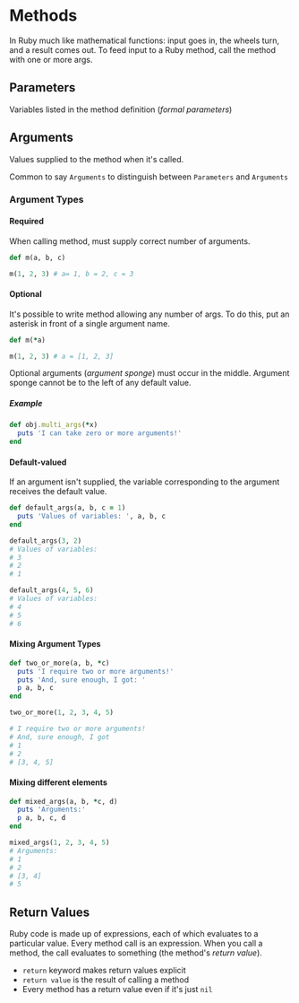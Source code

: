 # Methods

In Ruby much like mathematical functions: input goes in, the wheels turn, and a result comes out.
To feed input to a Ruby method, call the method with one or more args.

## Parameters

Variables listed in the method definition (_formal parameters_)

## Arguments

Values supplied to the method when it's called.

Common to say `Arguments` to distinguish between `Parameters` and `Arguments`

### Argument Types

#### Required

When calling method, must supply correct number of arguments.

```ruby
def m(a, b, c)

m(1, 2, 3) # a= 1, b = 2, c = 3
```

#### Optional

It's possible to write method allowing any number of args.
To do this, put an asterisk in front of a single argument name.

```ruby
def m(*a)

m(1, 2, 3) # a = [1, 2, 3]
```

Optional arguments (_argument sponge_) must occur in the middle.
Argument sponge cannot be to the left of any default value.

##### Example

```ruby
def obj.multi_args(*x)
  puts 'I can take zero or more arguments!'
end
```

#### Default-valued

If an argument isn't supplied, the variable corresponding to the argument receives the default value.

```ruby
def default_args(a, b, c = 1)
  puts 'Values of variables: ', a, b, c
end

default_args(3, 2)
# Values of variables:
# 3
# 2
# 1

default_args(4, 5, 6)
# Values of variables:
# 4
# 5
# 6
```

#### Mixing Argument Types

```ruby
def two_or_more(a, b, *c)
  puts 'I require two or more arguments!'
  puts 'And, sure enough, I got: '
  p a, b, c
end

two_or_more(1, 2, 3, 4, 5)

# I require two or more arguments!
# And, sure enough, I got
# 1
# 2
# [3, 4, 5]
```

#### Mixing different elements

```ruby
def mixed_args(a, b, *c, d)
  puts 'Arguments:'
  p a, b, c, d
end

mixed_args(1, 2, 3, 4, 5)
# Arguments:
# 1
# 2
# [3, 4]
# 5
```

## Return Values

Ruby code is made up of expressions, each of which evaluates to a particular value. Every method call is an expression.
When you call a method, the call evaluates to something (the method's _return value_).

- `return` keyword makes return values explicit
- `return value` is the result of calling a method
- Every method has a return value even if it's just `nil`
